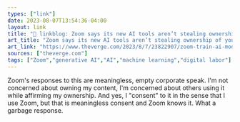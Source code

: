 ```yaml
---
types: ["link"]
date: 2023-08-07T13:54:36-04:00
layout: link
title: "🔗 linkblog: Zoom says its new AI tools aren’t stealing ownership of your content - The Verge'"
art_title: "Zoom says its new AI tools aren’t stealing ownership of your content - The Verge"
art_link: "https://www.theverge.com/2023/8/7/23822907/zoom-train-ai-models-user-data-customer-consent"
sources: ["theverge.com"]
tags: ["Zoom","generative AI","AI","machine learning","digital labor"]
---
```

Zoom's responses to this are meaningless, empty corporate speak. I'm not concerned about owning my content, I'm concerned about others using it while affirming my ownership. And yes, I "consent" to it in the sense that I use Zoom, but that is meaningless consent and Zoom knows it. What a garbage response.  
 
